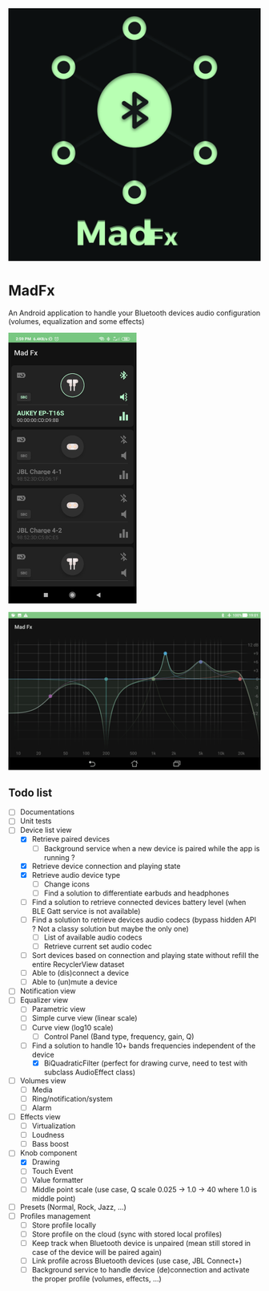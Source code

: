 <div align="center">
	<img src="./images/logo.jpg" alt="logo" width="512"/>
</div>

# MadFx
An Android application to handle your Bluetooth devices audio configuration (volumes, equalization and some effects)

<img src="./images/devices_list.png" alt="device_list" width="256"/>

![equalizer](./images/equalizer.gif)

## Todo list

 - [ ] Documentations
 - [ ] Unit tests
 - [ ] Device list view
     - [x] Retrieve paired devices
        - [ ] Background service when a new device is paired while the app is running ?
     - [x] Retrieve device connection and playing state
     - [x] Retrieve audio device type
        - [ ] Change icons
        - [ ] Find a solution to differentiate earbuds and headphones
     - [ ] Find a solution to retrieve connected devices battery level (when BLE Gatt service is not available)
     - [ ] Find a solution to retrieve devices audio codecs (bypass hidden API ? Not a classy solution but maybe the only one)
        - [ ] List of available audio codecs
        - [ ] Retrieve current set audio codec
	 - [ ] Sort devices based on connection and playing state without refill the entire RecyclerView dataset
	 - [ ] Able to (dis)connect a device
	 - [ ] Able to (un)mute a device
 - [ ] Notification view
 - [ ] Equalizer view
	 - [ ] Parametric view
	 - [ ] Simple curve view (linear scale)
	 - [ ] Curve view (log10 scale)
	    - [ ] Control Panel (Band type, frequency, gain, Q)
	 - [ ] Find a solution to handle 10+ bands frequencies independent of the device
	    - [x] BiQuadraticFilter (perfect for drawing curve, need to test with subclass AudioEffect class)
 - [ ] Volumes view
	 - [ ] Media
	 - [ ] Ring/notification/system
	 - [ ] Alarm
 - [ ] Effects view
	 - [ ] Virtualization
	 - [ ] Loudness
	 - [ ] Bass boost
 - [ ] Knob component
    - [x] Drawing
    - [ ] Touch Event
    - [ ] Value formatter
    - [ ] Middle point scale (use case, Q scale 0.025 -> 1.0 -> 40 where 1.0 is middle point)
 - [ ] Presets (Normal, Rock, Jazz, ...)
 - [ ] Profiles management
	 - [ ] Store profile locally
	 - [ ] Store profile on the cloud (sync with stored local profiles)
	 - [ ] Keep track when Bluetooth device is unpaired (mean still stored in case of the device will be paired again)
	 - [ ] Link profile across Bluetooth devices (use case, JBL Connect+)
	 - [ ] Background service to handle device (de)connection and activate the proper profile (volumes, effects, ...)